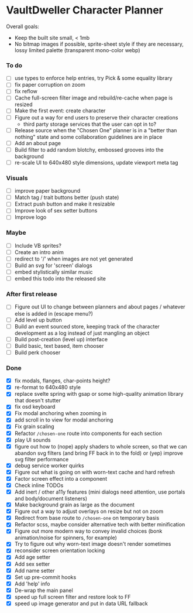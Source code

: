 # VaultDweller Character Planner

Overall goals:

- Keep the built site small, < 1mb
- No bitmap images if possible, sprite-sheet style if they are necessary, lossy limited palette (transparent mono-color webp)

### To do

- [ ] use types to enforce help entries, try Pick & some equality library
- [ ] fix paper corruption on zoom
- [ ] fix reflow
- [ ] Cache full-screen filter image and rebuild/re-cache when page is resized
- [ ] Make the first event: create character
- [ ] Figure out a way for end users to preserve their character creations
  - third party storage services that the user can opt in to?
- [ ] Release source when the "Chosen One" planner is in a "better than nothing" state and some collaboration guidelines are in place
- [ ] Add an about page
- [ ] Build filter to add random blotchy, embossed grooves into the background
- [ ] re-scale UI to 640x480 style dimensions, update viewport meta tag

### Visuals

- [ ] improve paper background
- [ ] Match tag / trait buttons better (push state)
- [ ] Extract push button and make it resizable
- [ ] Improve look of sex setter buttons
- [ ] Improve logo

### Maybe

- [ ] Include VB sprites?
- [ ] Create an intro anim
- [ ] redirect to '/' when images are not yet generated
- [ ] Build an svg for 'screen' dialogs
- [ ] embed stylistically similar music
- [ ] embed this todo into the released site

### After first release

- [ ] Figure out UI to change between planners and about pages / whatever else is added in (escape menu?)
- [ ] Add level up button
- [ ] Build an event sourced store, keeping track of the character development as a log instead of just mangling an object
- [ ] Build post-creation (level up) interface
- [ ] Build basic, text based, item chooser
- [ ] Build perk chooser

### Done

- [x] fix modals, flanges, char-points height?
- [x] re-format to 640x480 style
- [x] replace svelte spring with gsap or some high-quality animation library that doesn't stutter
- [x] fix osd keyboard
- [x] Fix modal anchoring when zooming in
- [x] add scroll in to view for modal anchoring
- [x] Fix grain scaling
- [x] Refactor `/chosen-one` route into components for each section
- [x] play UI sounds
- [x] figure out how to (nope) apply shaders to whole screen, so that we can abandon svg filters (and bring FF back in to the fold) or (yep) improve svg filter performance
- [x] debug service worker quirks
- [x] Figure out what is going on with worn-text cache and hard refresh
- [x] Factor screen effect into a component
- [x] Check inline TODOs
- [x] Add inert / other a11y features (mini dialogs need attention, use portals and body/document listeners)
- [x] Make background grain as large as the document
- [x] Figure out a way to adjust overlays on resize but not on zoom
- [x] Redirect from base route to `/chosen-one` on temporary basis
- [x] Refactor scss, maybe consider alternative tech with better minification
- [x] Figure out more modern way to convey invalid choices (bonk animation/noise for spinners, for example)
- [x] Try to figure out why worn-text image doesn't render sometimes
- [x] reconsider screen orientation locking
- [x] Add age setter
- [x] Add sex setter
- [x] Add name setter
- [x] Set up pre-commit hooks
- [x] Add 'help' info
- [x] De-wrap the main panel
- [x] speed up full screen filter and restore look to FF
- [x] speed up image generator and put in data URL fallback
